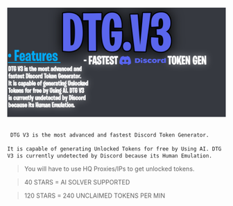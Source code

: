 ![](https://github.com/TwizzyDev/Discord-Token-Gen/blob/main/20221031_141511.png)
```

 DTG V3 is the most advanced and fastest Discord Token Generator.

It is capable of generating Unlocked Tokens for free by Using AI. DTG V3 is currently undetected by Discord because its Human Emulation.
```
> You will have to use HQ Proxies/IPs to get unlocked tokens.


> 40 STARS = AI SOLVER SUPPORTED

> 120 STARS = 240 UNCLAIMED TOKENS PER MIN
